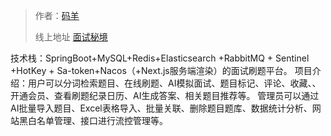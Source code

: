 
> 作者：[码羊](https://github.com/jacffg)
>
> 线上地址 [面试秘境](http://www.mianshimijing.icu/)
> 
技术栈：SpringBoot+MySQL+Redis+Elasticsearch +RabbitMQ + Sentinel +HotKey + Sa-token+Nacos（+Next.js服务端渲染）的面试刷题平台。
项目介绍：用户可以分词检索题目、在线刷题、AI模拟面试、题目标记、评论、收藏、、开通会员、查看刷题纪录日历、AI生成答案、相关题目推荐等。
管理员可以通过AI批量导入题目、Excel表格导入、批量关联、删除题目题库、数据统计分析、网站黑白名单管理、接口进行流控管理等。


